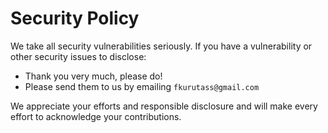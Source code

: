 # Security Policy

We take all security vulnerabilities seriously.
If you have a vulnerability or other security issues to disclose:

- Thank you very much, please do!
- Please send them to us by emailing `fkurutass@gmail.com`

We appreciate your efforts and responsible disclosure and will make every effort to acknowledge your contributions.
